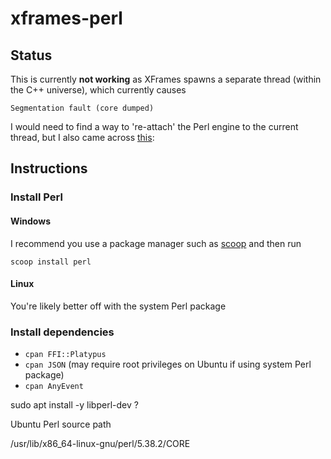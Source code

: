 # xframes-perl

## Status

This is currently **not working** as XFrames spawns a separate thread (within the C++ universe), which currently causes

`Segmentation fault (core dumped)`

I would need to find a way to 're-attach' the Perl engine to the current thread, but I also came across [this](https://github.com/PerlFFI/FFI-Platypus?tab=readme-ov-file#i-get-seg-faults-on-some-platforms-but-not-others-with-a-library-using-pthreads):



## Instructions

### Install Perl

#### Windows

I recommend you use a package manager such as [scoop](https://scoop.sh/) and then run

`scoop install perl`

#### Linux

You're likely better off with the system Perl package

### Install dependencies

- `cpan FFI::Platypus`
- `cpan JSON` (may require root privileges on Ubuntu if using system Perl package)
- `cpan AnyEvent`

sudo apt install -y libperl-dev ?

Ubuntu Perl source path

/usr/lib/x86_64-linux-gnu/perl/5.38.2/CORE